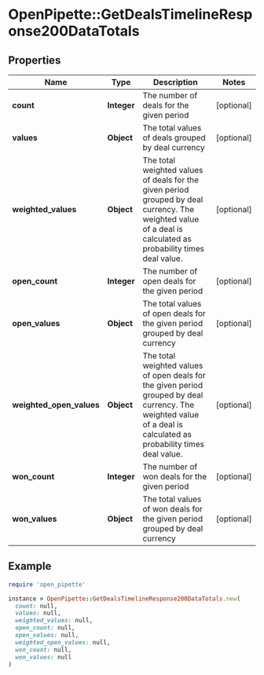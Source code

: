 # OpenPipette::GetDealsTimelineResponse200DataTotals

## Properties

| Name | Type | Description | Notes |
| ---- | ---- | ----------- | ----- |
| **count** | **Integer** | The number of deals for the given period | [optional] |
| **values** | **Object** | The total values of deals grouped by deal currency | [optional] |
| **weighted_values** | **Object** | The total weighted values of deals for the given period grouped by deal currency. The weighted value of a deal is calculated as probability times deal value. | [optional] |
| **open_count** | **Integer** | The number of open deals for the given period | [optional] |
| **open_values** | **Object** | The total values of open deals for the given period grouped by deal currency | [optional] |
| **weighted_open_values** | **Object** | The total weighted values of open deals for the given period grouped by deal currency. The weighted value of a deal is calculated as probability times deal value. | [optional] |
| **won_count** | **Integer** | The number of won deals for the given period | [optional] |
| **won_values** | **Object** | The total values of won deals for the given period grouped by deal currency | [optional] |

## Example

```ruby
require 'open_pipette'

instance = OpenPipette::GetDealsTimelineResponse200DataTotals.new(
  count: null,
  values: null,
  weighted_values: null,
  open_count: null,
  open_values: null,
  weighted_open_values: null,
  won_count: null,
  won_values: null
)
```

